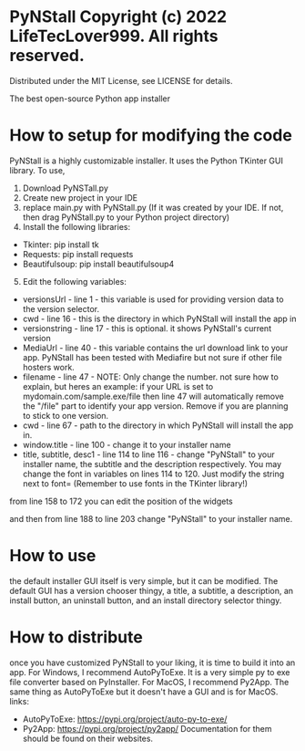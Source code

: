 # PyNStall Copyright (c) 2022 LifeTecLover999. All rights reserved.
Distributed under the MIT License, see LICENSE for details.

The best open-source Python app installer

# How to setup for modifying the code
PyNStall is a highly customizable installer. It uses the Python TKinter GUI library.
To use, 
1. Download PyNSTall.py
2. Create new project in your IDE
3. replace main.py with PyNStall.py (If it was created by your IDE. If not, then drag PyNStall.py to your Python project directory)
4. Install the following libraries:
* Tkinter: pip install tk
* Requests: pip install requests
* Beautifulsoup: pip install beautifulsoup4

5. Edit the following variables:
* versionsUrl - line 1 - this variable is used for providing version data to the version selector.
* cwd - line 16 - this is the directory in which PyNStall will install the app in
* versionstring - line 17 - this is optional. it shows PyNStall's current version
* MediaUrl - line 40 - this variable contains the url download link to your app. PyNStall has been tested with Mediafire but not sure if other file hosters work.
* filename - line 47 - NOTE: Only change the number. not sure how to explain, but heres an example: if your URL is set to mydomain.com/sample.exe/file then line 47 will automatically remove the "/file" part to identify your app version. Remove if you are planning to stick to one version.
* cwd - line 67 - path to the directory in which PyNStall will install the app in.
* window.title - line 100 - change it to your installer name
* title, subtitle, desc1 - line 114 to line 116 - change "PyNStall" to your installer name, the subtitle and the description respectively. You may change the font in variables on lines 114 to 120. Just modify the string next to font= (Remember to use fonts in the TKinter library!)

from line 158 to 172 you can edit the position of the widgets

and then from line 188 to line 203 change "PyNStall" to your installer name.

# How to use
the default installer GUI itself is very simple, but it can be modified. The default GUI has a version chooser thingy, a title, a subtitle, a description, an install button, an uninstall button, and an install directory selector thingy.

# How to distribute
once you have customized PyNStall to your liking, it is time to build it into an app. For Windows, I recommend AutoPyToExe. It is a very simple py to exe file converter based on PyInstaller. For MacOS, I recommend Py2App. The same thing as AutoPyToExe but it doesn't have a GUI and is for MacOS.
links:
* AutoPyToExe: https://pypi.org/project/auto-py-to-exe/
* Py2App: https://pypi.org/project/py2app/
Documentation for them should be found on their websites.
